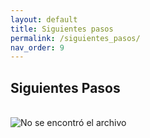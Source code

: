 ```yaml
---
layout: default
title: Siguientes pasos
permalink: /siguientes_pasos/
nav_order: 9
---
```


## Siguientes Pasos
<br>
<img src="https://politicadedatos.cdmx.gob.mx//politicadedatos/assets/img/pasos_img_24112020.png" alt="No se encontró el archivo">
